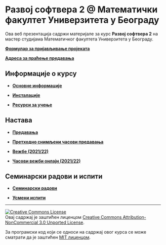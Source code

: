 # Развој софтвера 2 @ Математички факултет Универзитета у Београду

Ова веб презентација садржи материјале за курс **Развој софтвера 2** на мастер студијама Математичког факултета Универзитета у Београду.

<!-- **[Термин усмeног испита у испитном року Септембар](/usmeni-ispiti/info/README.md)** -->

<!-- **[Термин усмeног испита у испитном року Јун](/usmeni-ispiti/info/README.md)** -->

<!-- **[Промена распореда за предавања](/predavanja/info/README.md)** -->

<!-- **[Термин усмсног испита у испитном року Септембар 2](/usmeni-ispiti/info/README.md)** -->

<!-- **[Резултати усменог дела испита у року Јун 1](/usmeni-ispiti/info/2019.06.29-RS2.pdf){:target="_blank"}** -->

**[Формулар за пријављивање пројеката](/seminarski-radovi/info/README.md)** 

**[Адреса за праћење предавања](/predavanja/info/README.md)** 

## Информације о курсу

- **[Основне информације](/informacije/README-2021-22.md)**

* **[Инсталације](/INSTALACIJE-2021-22.md)**

* **[Ресурси за учење](/RESURSI-ZA-UCENJE-2021-22.md)**

## Настава

* **[Предавања](/predavanja/README-2021-22.md)**

* **[Претходно снимљени часови предавања](/predavanja/casovi-uzivo/README-2021-22.md)**

- **[Вежбе (2021/22)](./vezbe/)**

- **[Часови вежби онлајн (2021/22)](./vezbe/casovi-uzivo/)**

## Семинарски радови и испити

- **[Семинарски радови](/seminarski-radovi/README.md)**

<!-- * **[Писмени испити, академска година 2018-2019](/pismeni-ispiti/README.md)** -->

- **[Усмени испити](/usmeni-ispiti/README.md)**

---

<a rel="license" href="http://creativecommons.org/licenses/by-nc/3.0/"><img alt="Creative Commons License" style="border-width:0" src="https://i.creativecommons.org/l/by-nc/3.0/88x31.png" /></a><br />Овај садржај је заштићен лиценцом <a rel="license" href="http://creativecommons.org/licenses/by-nc/3.0/">Creative Commons Attribution-NonCommercial 3.0 Unported License</a>.

За програмски код који се односи на садржај овог курса се може сматрати да је заштићен [MIT лиценцом](/LICENSE).
